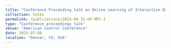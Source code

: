 ```yaml
---
title: "Conference Proceeding talk on Online Learning of Interaction Dynamics with Dual Model Predictive Control for Multi-Agent Systems Using Gaussian Processes"
collection: talks
permalink: /publications/2024-08-31-GP-MPC-1
type: "Conference proceedings talk"
venue: "American Control Conference"
date: 2025-07-08
location: "Denver, CO, USA"
---
```


